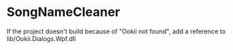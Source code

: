 # SongNameCleaner
If the project doesn't build because of "Ookii not found",
add a reference to lib/Ookii.Dialogs.Wpf.dll